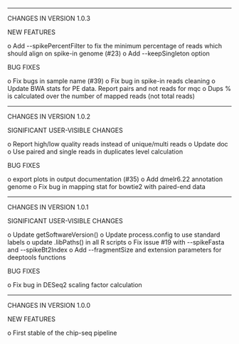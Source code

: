 ***********************************
CHANGES IN VERSION 1.0.3

NEW FEATURES

   o Add --spikePercentFilter to fix the minimum percentage of reads which should align on spike-in genome (#23)
   o Add --keepSingleton option

BUG FIXES

   o Fix bugs in sample name (#39)
   o Fix bug in spike-in reads cleaning
   o Update BWA stats for PE data. Report pairs and not reads for mqc
   o Dups % is calculated over the number of mapped reads (not total reads)

***********************************
CHANGES IN VERSION 1.0.2

SIGNIFICANT USER-VISIBLE CHANGES

  o Report high/low quality reads instead of unique/multi reads
  o Update doc
  o Use paired and single reads in duplicates level calculation

BUG FIXES

  o export plots in output documentation (#35)
  o Add dmelr6.22 annotation genome
  o Fix bug in mapping stat for bowtie2 with paired-end data

***********************************
CHANGES IN VERSION 1.0.1

SIGNIFICANT USER-VISIBLE CHANGES

  o Update getSoftwareVersion()
  o Update process.config to use standard labels
  o update .libPaths() in all R scripts
  o Fix issue #19 with --spikeFasta and --spikeBt2Index
  o Add --fragmentSize and extension parameters for deeptools functions

BUG FIXES

  o Fix bug in DESeq2 scaling factor calculation
  

***********************************
CHANGES IN VERSION 1.0.0

NEW FEATURES

  o First stable of the chip-seq pipeline


